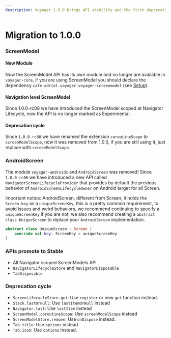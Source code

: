 ```yaml
---
description: Voyager 1.0.0 brings API stability and the first deprecation cycle.
---
```


# Migration to 1.0.0

### ScreenModel

#### New Module

Now the ScreenModel API has its own module and no longer are available in `voyager-core`, if you are using ScreenModel you should declare the dependency `cafe.adriel.voyager:voyager-screenmodel` (see [Setup](setup.md)).

#### Navigation level ScreenModel

Since 1.0.0-rc08 we have introduced the ScreenModel scoped at Navigator Lifecycle, now the API is no longer marked as Experimental.

#### Deprecation cycle

Since `1.0.0-rc08` we have renamed the extension `coroutineScope` to `screenModelScope`, now it was removed from 1.0.0, if you are still using it, just replace with `screenModelScope.`

### AndroidScreen

The module `voyager-androidx` and `AndroidScreen` was removed! Since `1.0.0-rc06` we have introduced a new API called `NavigatorScreenLifecycleProvider` that provides by default the previous behavior of `AndroidScreenLifecycleOwner` on Android target for all Screen.

Important notice: AndroidScreen, different from Screen, it holds the `Screen.key` as a `uniqueScreenKey`, this is a pretty common requirement, to avoid issues and weird behaviors, we recommend continuing to specify a `uniqueScreenKey` if you are not, we also recommend creating a `abstract class UniqueScreen` to replace your  `AndroidScreen` implementation.

```kotlin
abstract class UniqueScreen : Screen {
    override val key: ScreenKey = uniqueScreenKey
}
```

### APIs promote to Stable

* All Navigator scoped ScreenModels API
* `NavigatorLifecycleStore` and `NavigatorDisposable`
* `TabDisposable`

### Deprecation cycle

* `ScreenLifecycleStore.get`: Use `register` or new `get` function instead.
* `Stack.lastOrNull`: Use `lastItemOrNull` instead
* `Navigator.last`: Use `lastItem` instead
* `ScreenModel.coroutineScope`: Use `screenModelScope` instead&#x20;
* `ScreenModelStore.remove`: Use `onDispose` instead.
* `Tab.title`: Use `options` instead.
* `Tab.icon`: Use `options` instead.
